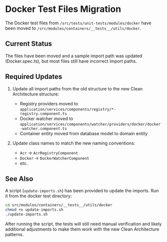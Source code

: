 # Docker Test Files Migration

The Docker test files from `/src/tests/unit-tests/modules/docker` have been moved to `/src/modules/containers/__tests__/utils/docker`.

## Current Status

The files have been moved and a sample import path was updated (Docker.spec.ts), but most files still have incorrect import paths.

## Required Updates

1. Update all import paths from the old structure to the new Clean Architecture structure:
   - Registry providers moved to `application/services/components/registry/*-registry.component.ts`
   - Docker watcher moved to `application/services/components/watcher/providers/docker/docker-watcher.component.ts`
   - Container entity moved from database model to domain entity

2. Update class names to match the new naming conventions:
   - `Acr` → `AcrRegistryComponent`
   - `Docker` → `DockerWatcherComponent`
   - etc.

## See Also

A script (`update-imports.sh`) has been provided to update the imports. Run it from the docker test directory:

```bash
cd src/modules/containers/__tests__/utils/docker
chmod +x update-imports.sh
./update-imports.sh
```

After running the script, the tests will still need manual verification and likely additional adjustments to make them work with the new Clean Architecture patterns.